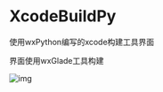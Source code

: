 # XcodeBuildPy

使用wxPython编写的xcode构建工具界面

界面使用wxGlade工具构建

![img](https://github.com/holdsky/XcodeBuildPy/blob/master/%E6%88%AA%E5%B1%8F2019-10-30%E4%B8%8B%E5%8D%8812.53.57.png)
